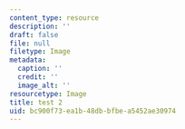 ```yaml
---
content_type: resource
description: ''
draft: false
file: null
filetype: Image
metadata:
  caption: ''
  credit: ''
  image_alt: ''
resourcetype: Image
title: test 2
uid: bc900f73-ea1b-48db-bfbe-a5452ae30974
---
```

